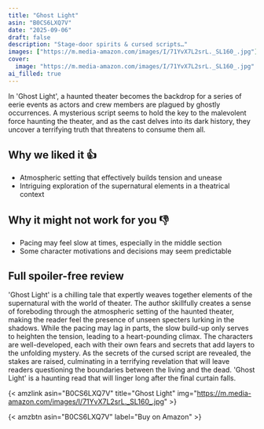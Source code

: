 ```yaml
---
title: "Ghost Light"
asin: "B0CS6LXQ7V"
date: "2025-09-06"
draft: false
description: "Stage-door spirits & cursed scripts…"
images: ["https://m.media-amazon.com/images/I/71YvX7L2srL._SL160_.jpg"]
cover:
  image: "https://m.media-amazon.com/images/I/71YvX7L2srL._SL160_.jpg"
ai_filled: true
---
```


In 'Ghost Light', a haunted theater becomes the backdrop for a series of eerie
events as actors and crew members are plagued by ghostly occurrences. A
mysterious script seems to hold the key to the malevolent force haunting the
theater, and as the cast delves into its dark history, they uncover a terrifying
truth that threatens to consume them all.

## Why we liked it 👍
- Atmospheric setting that effectively builds tension and unease
- Intriguing exploration of the supernatural elements in a theatrical context

## Why it might not work for you 👎
- Pacing may feel slow at times, especially in the middle section
- Some character motivations and decisions may seem predictable

## Full spoiler-free review
 'Ghost Light' is a chilling tale that expertly weaves together elements of the
supernatural with the world of theater. The author skillfully creates a sense of
foreboding through the atmospheric setting of the haunted theater, making the
reader feel the presence of unseen specters lurking in the shadows. While the
pacing may lag in parts, the slow build-up only serves to heighten the tension,
leading to a heart-pounding climax. The characters are well-developed, each with
their own fears and secrets that add layers to the unfolding mystery. As the
secrets of the cursed script are revealed, the stakes are raised, culminating in
a terrifying revelation that will leave readers questioning the boundaries
between the living and the dead. 'Ghost Light' is a haunting read that will
linger long after the final curtain falls.

{< amzlink asin="B0CS6LXQ7V" title="Ghost Light" img="https://m.media-amazon.com/images/I/71YvX7L2srL._SL160_.jpg" >}

{< amzbtn asin="B0CS6LXQ7V" label="Buy on Amazon" >}
